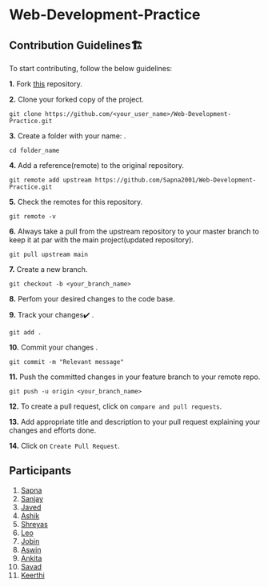# Web-Development-Practice

## Contribution Guidelines🏗

To start contributing, follow the below guidelines: 

**1.**  Fork [this](https://github.com/Sapna2001/Web-Development-Practice.git) repository.

**2.**  Clone your forked copy of the project.

```
git clone https://github.com/<your_user_name>/Web-Development-Practice.git
```

**3.** Create a folder with your name: .

```
cd folder_name
```

**4.** Add a reference(remote) to the original repository.

```
git remote add upstream https://github.com/Sapna2001/Web-Development-Practice.git
```

**5.** Check the remotes for this repository.

```
git remote -v
```

**6.** Always take a pull from the upstream repository to your master branch to keep it at par with the main project(updated repository).

```
git pull upstream main
```

**7.** Create a new branch.

```
git checkout -b <your_branch_name>
```

**8.** Perfom your desired changes to the code base.

**9.** Track your changes:heavy_check_mark: .

```
git add . 
```

**10.** Commit your changes .

```
git commit -m "Relevant message"
```

**11.** Push the committed changes in your feature branch to your remote repo.

```
git push -u origin <your_branch_name>
```

**12.** To create a pull request, click on `compare and pull requests`.

**13.** Add appropriate title and description to your pull request explaining your changes and efforts done.

**14.** Click on `Create Pull Request`.

## Participants
1. [Sapna](https://github.com/Sapna2001/Web-Development-Practice/tree/main/Sapna)
2. [Sanjay](https://github.com/Sapna2001/Web-Development-Practice/tree/main/Sanjay)
3. [Javed](https://github.com/Sapna2001/Web-Development-Practice/tree/main/Javed)
4. [Ashik](https://github.com/Sapna2001/Web-Development-Practice/tree/main/Ashik)
5. [Shreyas](https://github.com/Sapna2001/Web-Development-Practice/tree/main/shreyas)
6. [Leo](https://github.com/Sapna2001/Web-Development-Practice/tree/main/Leo)
7. [Jobin](https://github.com/Sapna2001/Web-Development-Practice/tree/main/Jobin)
8. [Aswin](https://github.com/Sapna2001/Web-Development-Practice/tree/main/Aswin)
9. [Ankita](https://github.com/Sapna2001/Web-Development-Practice/tree/main/Ankita)
10. [Savad](https://github.com/Sapna2001/Web-Development-Practice/tree/main/msavadn)
11. [Keerthi](https://github.com/Sapna2001/Web-Development-Practice/tree/main/Keerthi)


